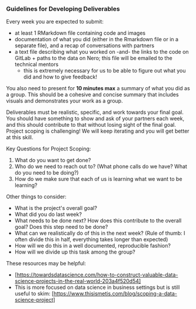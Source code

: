 ### Guidelines for Developing Deliverables
Every week you are expected to submit:
  - at least 1 RMarkdown file containing code and images
  - documentation of what you did (either in the Rmarkdown file or in a separate file), and a recap of conversations with partners
  - a text file describing what you worked on -and- the links to the code on GitLab + paths to the data on Nero; this file will be emailed to the technical mentors
    * this is extremely necessary for us to be able to figure out what you did and how to give feedback!

You also need to present for **10 minutes max** a summary of what you did as a group. This should be a cohesive and concise summary that includes visuals and demonstrates your work as a group. 

Deliverables must be realistic, specific, and work towards your final goal. You should have something to show and ask of your partners each week, and this should contribute to that without losing sight of the final goal. Project scoping is challenging! We will keep iterating and you will get better at this skill.

Key Questions for Project Scoping:
  1. What do you want to get done?
  2. Who do we need to reach out to? (What phone calls do we have? What do you need to be doing?)
  3. How do we make sure that each of us is learning what we want to be learning?
  

Other things to consider:
  - What is the project's overall goal?
  - What did you do last week?
  - What needs to be done next? How does this contribute to the overall goal? Does this step need to be done?
  - What can we realistically do of this in the next week? (Rule of thumb: I often divide this in half, everything takes longer than expected)
  - How will we do this in a well documented, reproducible fashion?
  - How will we divide up this task among the group?


These resources may be helpful:
  * [https://towardsdatascience.com/how-to-construct-valuable-data-science-projects-in-the-real-world-203a4f520d54]
  * This is more focused on data science in business settings but is still useful to skim: [https://www.thisismetis.com/blog/scoping-a-data-science-project]
